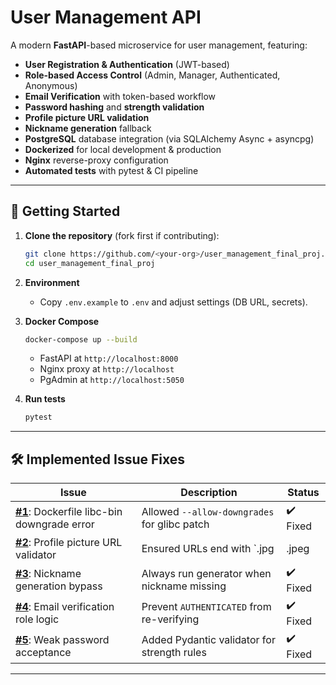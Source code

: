 # User Management API

A modern **FastAPI**-based microservice for user management, featuring:

- **User Registration & Authentication** (JWT-based)
- **Role-based Access Control** (Admin, Manager, Authenticated, Anonymous)
- **Email Verification** with token-based workflow
- **Password hashing** and **strength validation**
- **Profile picture URL validation**
- **Nickname generation** fallback
- **PostgreSQL** database integration (via SQLAlchemy Async + asyncpg)
- **Dockerized** for local development & production
- **Nginx** reverse-proxy configuration
- **Automated tests** with pytest & CI pipeline

---
## 🚀 Getting Started

1. **Clone the repository** (fork first if contributing):
   ```bash
   git clone https://github.com/<your‑org>/user_management_final_proj.git
   cd user_management_final_proj
   ```

2. **Environment**
   - Copy `.env.example` to `.env` and adjust settings (DB URL, secrets).

3. **Docker Compose**
   ```bash
   docker-compose up --build
   ```
   - FastAPI at `http://localhost:8000`
   - Nginx proxy at `http://localhost`
   - PgAdmin at `http://localhost:5050`

4. **Run tests**
   ```bash
   pytest
   ```

---
## 🛠️ Implemented Issue Fixes

| Issue | Description | Status |
|-------|-------------|--------|
| **[#1](https://github.com/Sarachaker/user_management/issues/2)**: Dockerfile libc-bin downgrade error | Allowed `--allow-downgrades` for glibc patch | ✔️ Fixed |
| **[#2](https://github.com/Sarachaker/user_management/issues/3)**: Profile picture URL validator | Ensured URLs end with `.jpg|.jpeg|.png` | ✔️ Fixed |
| **[#3](https://github.com/Sarachaker/user_management/issues/4)**: Nickname generation bypass | Always run generator when nickname missing | ✔️ Fixed |
| **[#4](https://github.com/Sarachaker/user_management/issues/5)**: Email verification role logic | Prevent `AUTHENTICATED` from re-verifying | ✔️ Fixed |
| **[#5](https://github.com/Sarachaker/user_management/issues/6)**: Weak password acceptance | Added Pydantic validator for strength rules | ✔️ Fixed |

---